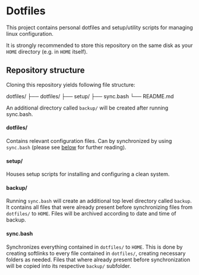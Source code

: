# Dotfiles

This project contains personal dotfiles and setup/utility scripts for managing
linux configuration.

It is strongly recommended to store this repository on the same disk as your
`HOME` directory (e.g. in `HOME` itself).

## Repository structure

Cloning this repository yields following file structure:

dotfiles/
├── dotfiles/
├── setup/
├── sync.bash
└── README.md

An additional directory called `backup/` will be created after running
sync.bash.

#### dotfiles/
Contains relevant configuration files. Can by synchronized by using `sync.bash`
(please see [below](#sync.bash) for further reading).

#### setup/
Houses setup scripts for installing and configuring a clean system.

#### backup/
Running `sync.bash` will create an additional top level directory called
`backup`. It contains all files that were already present before synchronizing
files from `dotfiles/` to `HOME`. Files will be archived according to date and
time of backup.

#### sync.bash
Synchronizes everything contained in `dotfiles/` to `HOME`. This is done by
creating softlinks to every file contained in `dotfiles/`, creating necessary
folders as needed. Files that where already present before synchronization will
be copied into its respective `backup/` subfolder.
